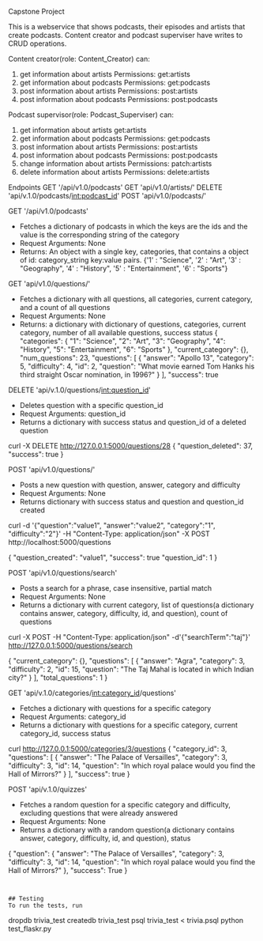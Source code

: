 Capstone Project

This is a webservice that shows podcasts, their episodes and artists that create podcasts. Content creator and podcast superviser have writes to CRUD operations.

Content creator(role: Content_Creator) can:
1. get information about artists
Permissions: get:artists
2. get information about podcasts
Permissions: get:podcasts
3. post information about artists
Permissions: post:artists
4. post information about podcasts
Permissions: post:podcasts


Podcast supervisor(role: Podcast_Superviser) can:
1. get information about artists
get:artists
2. get information about podcasts
Permissions: get:podcasts
3. post information about artists
Permissions: post:artists
4. post information about podcasts
Permissions: post:podcasts
5. change information about artists
Permissions: patch:artists
6. delete information about artists
Permissions: delete:artists




Endpoints
GET '/api/v1.0/podcasts'
GET 'api/v1.0/artists/'
DELETE 'api/v.1.0/podcasts/<int:podcast_id>'
POST 'api/v1.0/podcasts/'

GET '/api/v1.0/podcasts'
- Fetches a dictionary of podcasts in which the keys are the ids and the value is the corresponding string of the category
- Request Arguments: None
- Returns: An object with a single key, categories, that contains a object of id: category_string key:value pairs. 
{'1' : "Science",
'2' : "Art",
'3' : "Geography",
'4' : "History",
'5' : "Entertainment",
'6' : "Sports"}

GET 'api/v1.0/questions/'
- Fetches a dictionary with all questions, all categories, current category, and a count of all questions
- Request Arguments: None
- Returns: a dictionary with dictionary of questions, categories, current category, number of all available questions, success status
{
  "categories": {
    "1": "Science", 
    "2": "Art", 
    "3": "Geography", 
    "4": "History", 
    "5": "Entertainment", 
    "6": "Sports"
  }, 
  "current_category": {}, 
  "num_questions": 23, 
  "questions": [
    {
      "answer": "Apollo 13", 
      "category": 5, 
      "difficulty": 4, 
      "id": 2, 
      "question": "What movie earned Tom Hanks his third straight Oscar nomination, in 1996?"
    }
  ], 
  "success": true


DELETE 'api/v.1.0/questions/<int:question_id>'
- Deletes question with a specific question_id
- Request Arguments: question_id
- Returns a dictionary with success status and question_id of a deleted question

curl -X DELETE http://127.0.0.1:5000/questions/28
{
  "question_deleted": 37, 
  "success": true
}


POST 'api/v1.0/questions/'
- Posts a new question with question, answer, category and difficulty
- Request Arguments: None
- Returns dictionary with success status and question and question_id created

curl -d '{"question":"value1", "answer":"value2", "category":"1", "difficulty":"2"}' -H "Content-Type: application/json" -X POST http://localhost:5000/questions

{
  "question_created": "value1", 
  "success": true
  "question_id": 1
}

POST 'api/v1.0/questions/search'
- Posts a search for a phrase, case insensitive, partial match
- Request Arguments: None
- Returns a dictionary with current category, list of questions(a dictionary contains answer, category, difficulty, id, and question), count of questions

curl -X POST -H "Content-Type: application/json" -d'{"searchTerm":"taj"}' http://127.0.0.1:5000/questions/search

{
  "current_category": {}, 
  "questions": [
    {
      "answer": "Agra", 
      "category": 3, 
      "difficulty": 2, 
      "id": 15, 
      "question": "The Taj Mahal is located in which Indian city?"
    }
  ], 
  "total_questions": 1
}

GET 'api/v.1.0/categories/<int:category_id>/questions'
- Fetches a dictionary with questions for a specific category
- Request Arguments: category_id
- Returns a dictionary with questions for a specific category, current category_id, success status

curl http://127.0.0.1:5000/categories/3/questions
{
  "category_id": 3, 
  "questions": [
    {
      "answer": "The Palace of Versailles", 
      "category": 3, 
      "difficulty": 3, 
      "id": 14, 
      "question": "In which royal palace would you find the Hall of Mirrors?"
    }
  ], 
  "success": true
}

POST 'api/v.1.0/quizzes'
- Fetches a random question for a specific category and difficulty, excluding questions that were already answered
- Request Arguments: None
- Returns a dictionary with a random question(a dictionary contains answer, category, difficulty, id, and question), status

{
      "question": {
      "answer": "The Palace of Versailles", 
      "category": 3, 
      "difficulty": 3, 
      "id": 14, 
      "question": "In which royal palace would you find the Hall of Mirrors?"
    },
      "success": True
    }

```


## Testing
To run the tests, run
```
dropdb trivia_test
createdb trivia_test
psql trivia_test < trivia.psql
python test_flaskr.py
```
